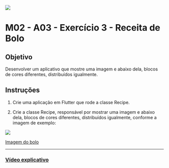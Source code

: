 ﻿![](https://i.imgur.com/xG74tOh.png)

# M02 - A03 - Exercício 3 - Receita de Bolo

## Objetivo

Desenvolver um aplicativo que mostre uma imagem e abaixo dela, blocos de cores diferentes, distribuídos igualmente.

## Instruções

1. Crie uma aplicação em Flutter que rode a classe Recipe.

2. Crie a classe Recipe, responsável por mostrar uma imagem e abaixo dela, blocos de cores diferentes, distribuídos igualmente, conforme a imagem de exemplo:

![](https://i.imgur.com/r3zpybj.png)

[Imagem do bolo](https://i.imgur.com/NrfOeJY.jpg)

---

### [Vídeo explicativo](https://drive.google.com/file/d/1fHWWdplnR8G1x4MxZoOUrscbDlRnE8J7/view?usp=sharing)

